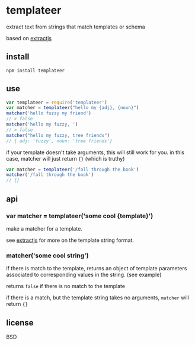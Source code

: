 # templateer

extract text from strings that match templates or schema

based on [extractjs](https://www.npmjs.com/package/extractjs)

## install

```
npm install templateer
```

## use

```javascript
var templateer = require('templateer')
var matcher = templateer("hello my {adj}, {noun}")
matcher('hello fuzzy my friend')
// > false
matcher('hello my fuzzy, ')
// > false
matcher("hello my fuzzy, tree friends")
// { adj: 'fuzzy', noun: 'tree friends'}
```

if your template doesn't take arguments, this will still work for you.
in this case, matcher will just return `{}` (which is truthy)

```javascript
var matcher = templateer('/fall through the book')
matcher('/fall through the book')
// {}
```

## api

### var matcher = templateer('some cool {template}')

make a matcher for a template. 

see [extractjs](https://www.npmjs.com/package/extractjs) for more on the template string format.

### matcher('some cool string')

if there is  match to the template, returns an object of template parameters associated to corresponding values in the string. (see example)

returns `false` if there is no match to the template

if there is a match, but the template string takes no arguments, `matcher` will return `{}`

## license

BSD
